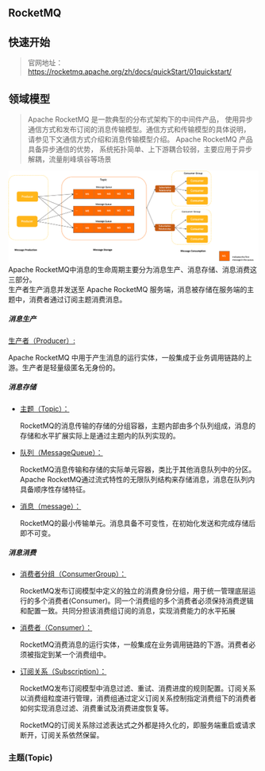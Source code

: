 RocketMQ
--
## 快速开始
>官网地址：https://rocketmq.apache.org/zh/docs/quickStart/01quickstart/
## 领域模型
>Apache RocketMQ 是一款典型的分布式架构下的中间件产品，
> 使用异步通信方式和发布订阅的消息传输模型。通信方式和传输模型的具体说明，
> 请参见下文通信方式介绍和消息传输模型介绍。 Apache RocketMQ 产品具备异步通信的优势，
> 系统拓扑简单、上下游耦合较弱，主要应用于异步解耦，流量削峰填谷等场景

![领域模型](../../image/rocket_领域模型.png)
Apache RocketMQ中消息的生命周期主要分为消息生产、消息存储、消息消费这三部分。<br>
生产者生产消息并发送至 Apache RocketMQ 服务端，消息被存储在服务端的主题中，消费者通过订阅主题消费消息。

##### 消息生产
[生产者（Producer）:](#producer)

Apache RocketMQ 中用于产生消息的运行实体，一般集成于业务调用链路的上游。生产者是轻量级匿名无身份的。

##### 消息存储
* [主题（Topic）：](#topic)

    RocketMQ的消息传输的存储的分组容器，主题内部由多个队列组成，消息的存储和水平扩展实际上是通过主题内的队列实现的。

* [队列（MessageQueue）：](#queue)

  RocketMQ消息传输和存储的实际单元容器，类比于其他消息队列中的分区。Apache RocketMQ通过流式特性的无限队列结构来存储消息，消息在队列内具备顺序性存储特征。
* [消息（message）：](#message)
    
    RocketMQ的最小传输单元。消息具备不可变性，在初始化发送和完成存储后即不可变。
##### 消息消费
* [消费者分组（ConsumerGroup）：](#consumerGroup)

    RocketMQ发布订阅模型中定义的独立的消费身份分组，用于统一管理底层运行的多个消费者(Consumer)。同一个消费组的多个消费者必须保持消费逻辑和配置一致。共同分担该消费组订阅的消息，实现消费能力的水平拓展
* [消费者（Consumer）：](#consumer)

    RocketMQ消费消息的运行实体，一般集成在业务调用链路的下游。消费者必须被指定到某一个消费组中。
* [订阅关系（Subscription）：](#subscription)

    RocketMQ发布订阅模型中消息过滤、重试、消费进度的规则配置。订阅关系以消费组粒度进行管理，消费组通过定义订阅关系控制指定消费组下的消费者如何实现消息过滤、消费重试及消费进度恢复等。

    RocketMQ的订阅关系除过滤表达式之外都是持久化的，即服务端重启或请求断开，订阅关系依然保留。

### <span id='topic'> 主题(Topic) </span>
